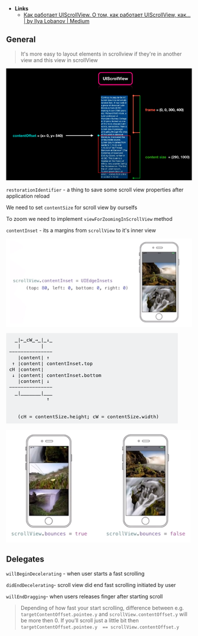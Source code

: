 - **Links**
	- [Как работает UIScrollView. О том, как работает UIScrollView, как… | by Ilya Lobanov | Medium](https://medium.com/@esskeetit/%D0%BA%D0%B0%D0%BA-%D1%80%D0%B0%D0%B1%D0%BE%D1%82%D0%B0%D0%B5%D1%82-uiscrollview-2e7052032d97)

## General

> It's more easy to layout elements in scrollview if they're in another view and this view in scrollView

![](UIScrollView/Screen_Shot_2020-08-30_at_21.22.20.png)

`restorationIdentifier` - a thing to save some scroll view properties after application reload

We need to set `contentSize` for scroll view by ourselfs

To zoom we need to implement `viewForZoomingInScrollView` method

`contentInset` - its a margins from `scrollView` to it's inner view

![](UIScrollView/scrollView.contentInset__VIdgeIn.png)

![](UIScrollView/_1_cW_-_I_1_.png)

![](UIScrollView/scrollView._bounces__true.png)

## Delegates

`willBeginDecelerating` - when user starts a fast scrolling

`didEndDecelerating`- scroll view did end fast scrolling initiated by user

`willEndDragging`- when users releases finger after starting scroll

> Depending of how fast your start scrolling, difference between e.g. `targetContentOffset.pointee.y` and `scrollView.contentOffset.y` will be more then 0. If you’ll scroll just a little bit then `targetContentOffset.pointee.y  == scrollView.contentOffset.y`